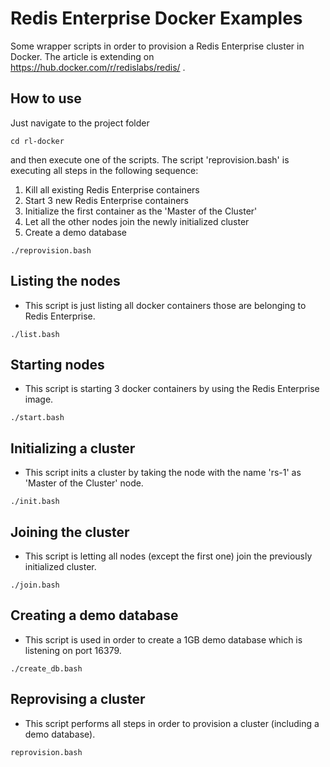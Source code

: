 # Redis Enterprise Docker Examples

Some wrapper scripts in order to provision a Redis Enterprise cluster in Docker. The article is extending on https://hub.docker.com/r/redislabs/redis/ .

## How to use

Just navigate to the project folder

```
cd rl-docker
```

and then execute one of the scripts. The script 'reprovision.bash' is executing all steps in the following sequence:

1. Kill all existing Redis Enterprise containers
1. Start 3 new Redis Enterprise containers
1. Initialize the first container as the 'Master of the Cluster'
1. Let all the other nodes join the newly initialized cluster
1. Create a demo database

```
./reprovision.bash
```

## Listing the nodes

* This script is just listing all docker containers those are belonging to Redis Enterprise.

```
./list.bash
```

## Starting nodes

* This script is starting 3 docker containers by using the Redis Enterprise image.

```
./start.bash
```

## Initializing a cluster

* This script inits a cluster by taking the node with the name 'rs-1' as 'Master of the Cluster' node.

```
./init.bash
```

## Joining the cluster

* This script is letting all nodes (except the first one) join the previously initialized cluster.

```
./join.bash
```

## Creating a demo database

* This script is used in order to create a 1GB demo database which is listening on port 16379.

```
./create_db.bash
```

## Reprovising a cluster

* This script performs all steps in order to provision a cluster (including a demo database).

```
reprovision.bash
```

